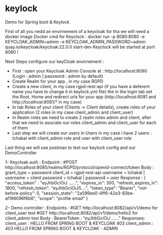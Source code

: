 # keylock
Demo for Spring boot &amp; Keylock

First of all you nedd an envirnement of a keycloak for tha we will need a docker image
  Docker cmd for Keyclock : docker run -p 8080:8080 -e KEYCLOAK_ADMIN=admin -e KEYCLOAK_ADMIN_PASSWORD=admin quay.io/keycloak/keycloak:22.0.0 start-dev
  Keyclock will be started at port 8080 ! 

Next Steps configure our keyCloak envirnement :

- First : open your Keycloak Admin Console at : http://localhost:8080 (Login : admin | password : admin by default)
- Create Realm for your app , in my case RGPD
- Create a new client, in my case rgpd-rest-api (if you have a deferent name you have to change it in keylock.yml file)
 the in the login tab set the Root, Home and redirect urls for your app (http://localhost:8081 and http://localhost:8081/* in my case)
- In tab Roles of your client (Clients -> Client details), create roles of your application (2 roles in my case client_admin and client_user)
- In Realm roles we need to create 2 realm roles admin and client, after that we need to asociate our roles client_admin and client_user for each of them
- Last step we will create our users in Users in my case i have 2 users : tchakal with  client_admin role and user with  client_user role


Last thing we will use postman to test our keylock config and our DemoController

1- Keycloak auth :
  Endpoint : 
            #POST  http://localhost:8080/realms/RGPD/protocol/openid-connect/token
  Body :  grant_type = password
          client_id = rgpd-rest-api
          username = tchakal |  username = client
          password = tchakal |  password = user
  Response : {
              "access_token" : "eyJhbGciOiJ ......",
               "expires_in": 300,
               "refresh_expires_in": 1800,
               "refresh_token": "eyJhbGciOiJS....",
               "token_type": "Bearer",
               "not-before-policy": 0,
               "session_state": "2a599ee0-4ff6-42e3-83be-af196096f6b6",
               "scope": "profile email"
           }
           
2- Demo controller : 
Endpoints : 
           #GET http://localhost:8082/api/v1/demo for client_user test
           #GET http://localhost:8082/api/v1/demo/hello2 for client_admin test
 Body :  BearerToken : "eyJhbGciOiJ ......"
 Responses: 
          client_user :  HELLO FROM SPRING BOOT & KEYCLOAK
                         403
          client_admin : 403
                         HELLO FROM SPRING BOOT & KEYCLOAK - ADMIN

